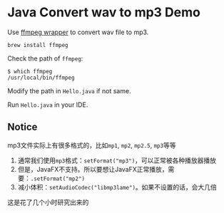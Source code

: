 Java Convert wav to mp3 Demo
============================

Use [ffmpeg wrapper](https://github.com/bramp/ffmpeg-cli-wrapper) to convert wav file to mp3.

```
brew install ffmpeg
```

Check the path of `ffmpeg`:

```
$ which ffmpeg
/usr/local/bin/ffmpeg
```

Modify the path in `Hello.java` if not same.

Run `Hello.java` in your IDE.

Notice
------

mp3文件实际上有很多格式的，比如`mp1`, `mp2`, `mp2.5`, `mp3`等等

1. 通常我们使用`mp3`格式：`setFormat("mp3")`，可以正常被各种播放器播放
2. 但是，JavaFX不支持。所以要想让JavaFX正常播放，需要：`.setFormat("mp2")`
3. 减小体积：`setAudioCodec("libmp3lame")`。如果不设置的话，会大几倍

这是花了几个小时研究出来的